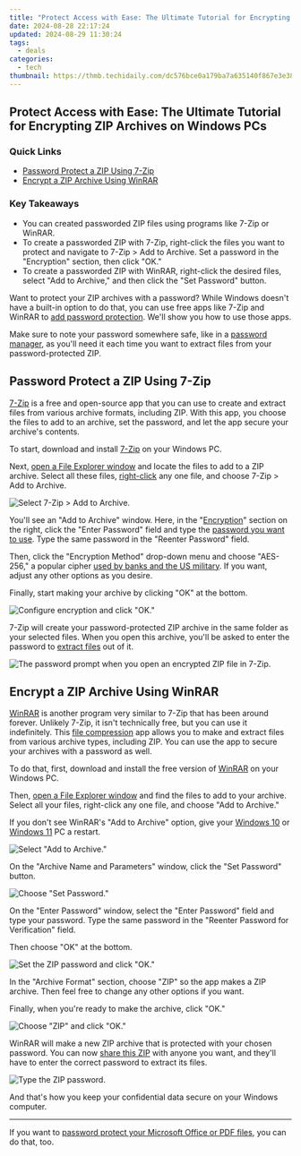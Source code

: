 ```yaml
---
title: "Protect Access with Ease: The Ultimate Tutorial for Encrypting ZIP Archives on Windows PCs"
date: 2024-08-28 22:17:24
updated: 2024-08-29 11:30:24
tags:
  - deals
categories:
  - tech
thumbnail: https://thmb.techidaily.com/dc576bce0a179ba7a635140f867e3e38f81d54c67172be73149cea5622762395.jpg
---
```


## Protect Access with Ease: The Ultimate Tutorial for Encrypting ZIP Archives on Windows PCs

### Quick Links

* [Password Protect a ZIP Using 7-Zip](https://extra-skills.techidaily.com/updated-prime-picks-best-windows-phone-video-players-list/)
* [Encrypt a ZIP Archive Using WinRAR](https://video-capture.techidaily.com/in-2024-screen-to-file-high-quality-professional-record/)

### Key Takeaways

* You can created passworded ZIP files using programs like 7-Zip or WinRAR.
* To create a passworded ZIP with 7-Zip, right-click the files you want to protect and navigate to 7-Zip > Add to Archive. Set a password in the "Encryption" section, then click "OK."
* To create a passworded ZIP with WinRAR, right-click the desired files, select "Add to Archive," and then click the "Set Password" button.

 Want to protect your ZIP archives with a password? While Windows doesn't have a built-in option to do that, you can use free apps like 7-Zip and WinRAR to [add password protection](https://screen-activity-recording.techidaily.com/new-screen-recording-mastery-with-lenovo-gear-for-2024/). We'll show you how to use those apps.

 Make sure to note your password somewhere safe, like in a [password manager](https://facebook-video-content.techidaily.com/updated-how-to-create-facebook-video-ads-with-free-video-creation-kit-for-2024/), as you'll need it each time you want to extract files from your password-protected ZIP.

##  Password Protect a ZIP Using 7-Zip

[7-Zip](https://www.7-zip.org/) is a free and open-source app that you can use to create and extract files from various archive formats, including ZIP. With this app, you choose the files to add to an archive, set the password, and let the app secure your archive's contents.

 To start, download and install [7-Zip](https://www.7-zip.org/) on your Windows PC.

 Next, [open a File Explorer window](https://youtube-web.techidaily.com/ed-2024-approved-streamers-financial-health-check-in-youtubers/) and locate the files to add to a ZIP archive. Select all these files, [right-click](https://desktop-recording.techidaily.com/updated-the-art-of-recording-fun-6-techniques-to-document-minecraft-for-2024/) any one file, and choose 7-Zip > Add to Archive.

![Select 7-Zip > Add to Archive.](https://static1.howtogeekimages.com/wordpress/wp-content/uploads/2022/07/1-7-zip-add-to-archive.png) 

 You'll see an "Add to Archive" window. Here, in the "[Encryption](https://facebook-video-share.techidaily.com/the-essential-guide-to-youtube-video-lighting-tips-for-2024/)" section on the right, click the "Enter Password" field and type the [password you want to use](https://extra-hints.techidaily.com/crafting-authenticity-in-client-testimonial-videos-for-2024/). Type the same password in the "Reenter Password" field.

 Then, click the "Encryption Method" drop-down menu and choose "AES-256," a popular cipher [used by banks and the US military](https://review-topics.techidaily.com/in-2024-full-guide-to-fix-itoolab-anygo-not-working-on-meizu-21-pro-drfone-by-drfone-virtual-android/). If you want, adjust any other options as you desire.

 Finally, start making your archive by clicking "OK" at the bottom.

![Configure encryption and click "OK."](https://static1.howtogeekimages.com/wordpress/wp-content/uploads/2022/07/2-7-zip-enter-zip-password.png) 

 7-Zip will create your password-protected ZIP archive in the same folder as your selected files. When you open this archive, you'll be asked to enter the password to [extract files](https://some-guidance.techidaily.com/new-strategies-for-streaming-fb-live-on-zoom-platform/) out of it.

![The password prompt when you open an encrypted ZIP file in 7-Zip.](https://static1.howtogeekimages.com/wordpress/wp-content/uploads/2023/12/open-passworded-zip.png) 

##  Encrypt a ZIP Archive Using WinRAR

[WinRAR](http://www.win-rar.com/) is another program very similar to 7-Zip that has been around forever. Unlikely 7-Zip, it isn't technically free, but you can use it indefinitely. This [file compression](https://extra-information.techidaily.com/top-30-camcorders-directly-at-your-eyes/) app allows you to make and extract files from various archive types, including ZIP. You can use the app to secure your archives with a password as well.

 To do that, first, download and install the free version of [WinRAR](https://www.win-rar.com/) on your Windows PC.

 Then, [open a File Explorer window](https://pokemon-go-android.techidaily.com/how-to-get-and-use-pokemon-go-promo-codes-on-realme-c67-4g-drfone-by-drfone-virtual-android/) and find the files to add to your archive. Select all your files, right-click any one file, and choose "Add to Archive."

 If you don't see WinRAR's "Add to Archive" option, give your [Windows 10](https://article-posts.techidaily.com/comparing-the-creme-de-la-creme-gopro-hero5-black-to-hero4-silver-for-2024/) or [Windows 11](https://screen-video-capture.techidaily.com/updated-in-2024-addressing-mute-problems-in-obs-live-recording/) PC a restart.

![Select "Add to Archive."](https://static1.howtogeekimages.com/wordpress/wp-content/uploads/2022/07/4-winrar-add-to-archive.png) 

 On the "Archive Name and Parameters" window, click the "Set Password" button.

![Choose "Set Password."](https://static1.howtogeekimages.com/wordpress/wp-content/uploads/2022/07/5-winrar-set-zip-password.png) 

 On the "Enter Password" window, select the "Enter Password" field and type your password. Type the same password in the "Reenter Password for Verification" field.

 Then choose "OK" at the bottom.

![Set the ZIP password and click "OK."](https://static1.howtogeekimages.com/wordpress/wp-content/uploads/2022/07/6-winrar-enter-zip-password.png) 

 In the "Archive Format" section, choose "ZIP" so the app makes a ZIP archive. Then feel free to change any other options if you want.

 Finally, when you're ready to make the archive, click "OK."

![Choose "ZIP" and click "OK."](https://static1.howtogeekimages.com/wordpress/wp-content/uploads/2022/07/7-winrar-make-password-zip.png) 

 WinRAR will make a new ZIP archive that is protected with your chosen password. You can now [share this ZIP](https://facebook-video-files.techidaily.com/updated-from-darkness-to-daylight-funniest-incarcerated-facebook-friends-quotes/) with anyone you want, and they'll have to enter the correct password to extract its files.

![Type the ZIP password.](https://static1.howtogeekimages.com/wordpress/wp-content/uploads/2022/07/8-winrar-open-locked-zip.png) 

 And that's how you keep your confidential data secure on your Windows computer. 

---

 If you want to [password protect your Microsoft Office or PDF files](https://smart-video-creator.techidaily.com/updated-2024-approved-premiere-pro-performance-optimization-tips-for-a-faster-workflow/), you can do that, too.

<ins class="adsbygoogle"
     style="display:block"
     data-ad-format="autorelaxed"
     data-ad-client="ca-pub-7571918770474297"
     data-ad-slot="1223367746"></ins>



<ins class="adsbygoogle"
     style="display:block"
     data-ad-client="ca-pub-7571918770474297"
     data-ad-slot="8358498916"
     data-ad-format="auto"
     data-full-width-responsive="true"></ins>
